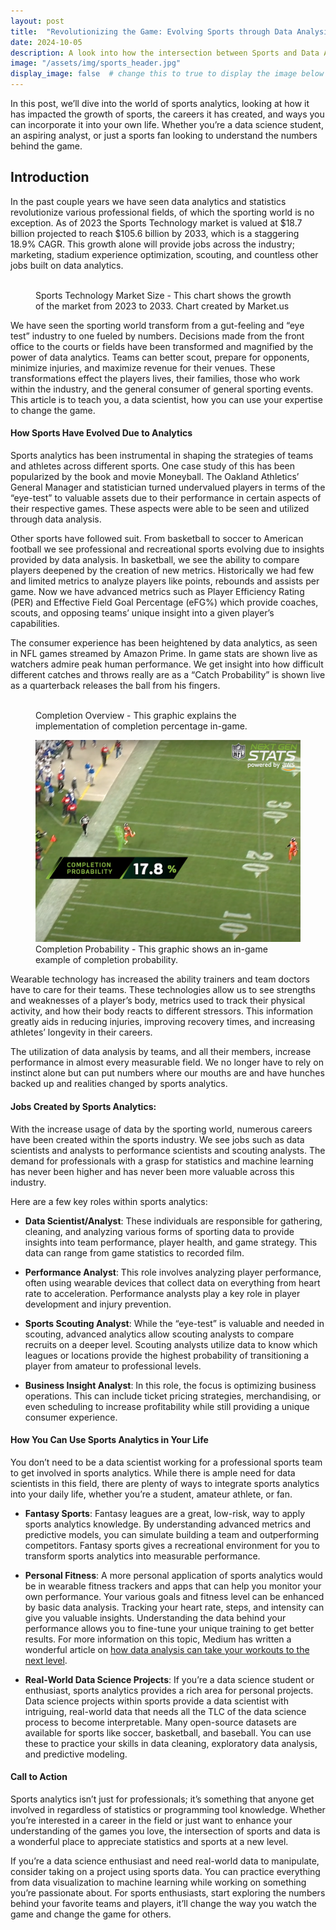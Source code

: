 ```yaml
---
layout: post
title:  "Revolutionizing the Game: Evolving Sports through Data Analysis"
date: 2024-10-05
description: A look into how the intersection between Sports and Data Analysis and elevate your game.   
image: "/assets/img/sports_header.jpg"
display_image: false  # change this to true to display the image below the banner 
---
```

<p class="intro"><span class="dropcap">I</span>n this post, we’ll dive into the world of sports analytics, looking at how it has impacted the growth of sports, the careers it has created, and ways you can incorporate it into your own life.  Whether you’re a data science student, an aspiring analyst, or just a sports fan looking to understand the numbers behind the game.</p>


## Introduction

In the past couple years we have seen data analytics and statistics revolutionize various professional fields, of which the sporting world is no exception.  As of 2023 the Sports Technology market is valued at $18.7 billion projected to reach $105.6 billion by 2033, which is a staggering 18.9% CAGR.  This growth alone will provide jobs across the industry; marketing, stadium experience optimization, scouting, and countless other jobs built on data analytics.

<figure>
	<img src="assets/img/Sports-Technology-Market-Size.jpeg" alt=""> 
	<figcaption>Sports Technology Market Size - This chart shows the growth of the market from 2023 to 2033.  Chart created by Market.us</figcaption>
</figure>

We have seen the sporting world transform from a gut-feeling and “eye test” industry to one fueled by numbers.  Decisions made from the front office to the courts or fields have been transformed and magnified by the power of data analytics.  Teams can better scout, prepare for opponents, minimize injuries, and maximize revenue for their venues.  These transformations effect the players lives, their families, those who work within the industry, and the general consumer of general sporting events.  This article is to teach you, a data scientist, how you can use your expertise to change the game.


#### How Sports Have Evolved Due to Analytics

Sports analytics has been instrumental in shaping the strategies of teams and athletes across different sports.  One case study of this has been popularized by the book and movie Moneyball.  The Oakland Athletics’ General Manager and statistician turned undervalued players in terms of the “eye-test” to valuable assets due to their performance in certain aspects of their respective games.  These aspects were able to be seen and utilized through data analysis.

Other sports have followed suit.  From basketball to soccer to American football we see professional and recreational sports evolving due to insights provided by data analysis.  In basketball, we see the ability to compare players deepened by the creation of new metrics.  Historically we had few and limited metrics to analyze players like points, rebounds and assists per game.  Now we have advanced metrics such as Player Efficiency Rating (PER) and Effective Field Goal Percentage (eFG%) which provide coaches, scouts, and opposing teams’ unique insight into a given player’s capabilities.

The consumer experience has been heightened by data analytics, as seen in NFL games streamed by Amazon Prime.  In game stats are shown live as watchers admire peak human performance.  We get insight into how difficult different catches and throws really are as a “Catch Probability” is shown live as a quarterback releases the ball from his fingers.

<figure>
	<img src="assets/img/Completion_Overview.png" alt="">
	<figcaption>Completion Overview - This graphic explains the implementation of completion percentage in-game.</figcaption>
</figure>


<figure>
	<img src="assets/img/Completion_Probability.png" alt=""> 
	<figcaption>Completion Probability - This graphic shows an in-game example of completion probability.</figcaption>
</figure>

Wearable technology has increased the ability trainers and team doctors have to care for their teams.  These technologies allow us to see strengths and weaknesses of a player’s body, metrics used to track their physical activity, and how their body reacts to different stressors.  This information greatly aids in reducing injuries, improving recovery times, and increasing athletes’ longevity in their careers.

The utilization of data analysis by teams, and all their members, increase performance in almost every measurable field.  We no longer have to rely on instinct alone but can put numbers where our mouths are and have hunches backed up and realities changed by sports analytics.


#### Jobs Created by Sports Analytics:

With the increase usage of data by the sporting world, numerous careers have been created within the sports industry.  We see jobs such as data scientists and analysts to performance scientists and scouting analysts.  The demand for professionals with a grasp for statistics and machine learning has never been higher and has never been more valuable across this industry.

Here are a few key roles within sports analytics:

- **Data Scientist/Analyst**: These individuals are responsible for gathering, cleaning, and analyzing various forms of sporting data to provide insights into team performance, player health, and game strategy.  This data can range from game statistics to recorded film.

- **Performance Analyst**: This role involves analyzing player performance, often using wearable devices that collect data on everything from heart rate to acceleration. Performance analysts play a key role in player development and injury prevention.

- **Sports Scouting Analyst**: While the “eye-test” is valuable and needed in scouting, advanced analytics allow scouting analysts to compare recruits on a deeper level.  Scouting analysts utilize data to know which leagues or locations provide the highest probability of transitioning a player from amateur to professional levels.

- **Business Insight Analyst**: In this role, the focus is optimizing business operations. This can include ticket pricing strategies, merchandising, or even scheduling to increase profitability while still providing a unique consumer experience.


#### How You Can Use Sports Analytics in Your Life

You don’t need to be a data scientist working for a professional sports team to get involved in sports analytics. While there is ample need for data scientists in this field, there are plenty of ways to integrate sports analytics into your daily life, whether you’re a student, amateur athlete, or fan.

- **Fantasy Sports**: Fantasy leagues are a great, low-risk, way to apply sports analytics knowledge. By understanding advanced metrics and predictive models, you can simulate building a team and outperforming competitors.  Fantasy sports gives a recreational environment for you to transform sports analytics into measurable performance.

- **Personal Fitness**: A more personal application of sports analytics would be in wearable fitness trackers and apps that can help you monitor your own performance. Your various goals and fitness level can be enhanced by basic data analysis.  Tracking your heart rate, steps, and intensity can give you valuable insights. Understanding the data behind your performance allows you to fine-tune your unique training to get better results.  For more information on this topic, Medium has written a wonderful article on [how data analysis can take your workouts to the next level](https://medium.com/@youniss/the-science-of-fitness-how-data-analysis-can-take-your-workouts-to-the-next-level-7fd846c0edd8).

- **Real-World Data Science Projects**: If you’re a data science student or enthusiast, sports analytics provides a rich area for personal projects.  Data science projects within sports provide a data scientist with intriguing, real-world data that needs all the TLC of the data science process to become interpretable.  Many open-source datasets are available for sports like soccer, basketball, and baseball. You can use these to practice your skills in data cleaning, exploratory data analysis, and predictive modeling.


#### Call to Action

Sports analytics isn’t just for professionals; it’s something that anyone get involved in regardless of statistics or programming tool knowledge. Whether you’re interested in a career in the field or just want to enhance your understanding of the games you love, the intersection of sports and data is a wonderful place to appreciate statistics and sports at a new level.

If you’re a data science enthusiast and need real-world data to manipulate, consider taking on a project using sports data. You can practice everything from data visualization to machine learning while working on something you’re passionate about. For sports enthusiasts, start exploring the numbers behind your favorite teams and players, it’ll change the way you watch the game and change the game for others.
